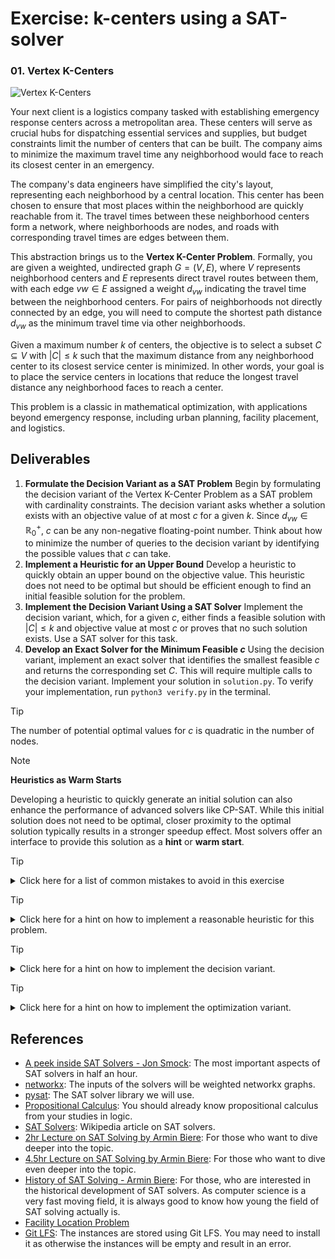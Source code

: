 # Exercise: k-centers using a SAT-solver

### 01. Vertex K-Centers

![Vertex K-Centers](./.figures/dalle-kcentre.png)

Your next client is a logistics company tasked with establishing emergency
response centers across a metropolitan area. These centers will serve as crucial
hubs for dispatching essential services and supplies, but budget constraints
limit the number of centers that can be built. The company aims to minimize the
maximum travel time any neighborhood would face to reach its closest center in
an emergency.

The company's data engineers have simplified the city's layout, representing
each neighborhood by a central location. This center has been chosen to ensure
that most places within the neighborhood are quickly reachable from it. The
travel times between these neighborhood centers form a network, where
neighborhoods are nodes, and roads with corresponding travel times are edges
between them.

This abstraction brings us to the **Vertex K-Center Problem**. Formally, you are
given a weighted, undirected graph $G = (V, E)$, where $V$ represents
neighborhood centers and $E$ represents direct travel routes between them, with
each edge $vw \in E$ assigned a weight $d_{vw}$ indicating the travel time
between the neighborhood centers. For pairs of neighborhoods not directly
connected by an edge, you will need to compute the shortest path distance
$d_{vw}$ as the minimum travel time via other neighborhoods.

Given a maximum number $k$ of centers, the objective is to select a subset
$C \subseteq V$ with $|C| \leq k$ such that the maximum distance from any
neighborhood center to its closest service center is minimized. In other words,
your goal is to place the service centers in locations that reduce the longest
travel distance any neighborhood faces to reach a center.

This problem is a classic in mathematical optimization, with applications beyond
emergency response, including urban planning, facility placement, and logistics.

## Deliverables

1. **Formulate the Decision Variant as a SAT Problem** Begin by formulating the
   decision variant of the Vertex K-Center Problem as a SAT problem with
   cardinality constraints. The decision variant asks whether a solution exists
   with an objective value of at most $c$ for a given $k$. Since
   $d_{vw} \in \mathbb{R}^+_0$, $c$ can be any non-negative floating-point
   number. Think about how to minimize the number of queries to the decision
   variant by identifying the possible values that $c$ can take.
2. **Implement a Heuristic for an Upper Bound** Develop a heuristic to quickly
   obtain an upper bound on the objective value. This heuristic does not need to
   be optimal but should be efficient enough to find an initial feasible
   solution for the problem.
3. **Implement the Decision Variant Using a SAT Solver** Implement the decision
   variant, which, for a given $c$, either finds a feasible solution with
   $|C| \leq k$ and objective value at most $c$ or proves that no such solution
   exists. Use a SAT solver for this task.
4. **Develop an Exact Solver for the Minimum Feasible $c$** Using the decision
   variant, implement an exact solver that identifies the smallest feasible $c$
   and returns the corresponding set $C$. This will require multiple calls to
   the decision variant. Implement your solution in `solution.py`. To verify
   your implementation, run `python3 verify.py` in the terminal.

> [!TIP]
>
> The number of potential optimal values for $c$ is quadratic in the number of nodes.

> [!NOTE]
>
> **Heuristics as Warm Starts**
>
> Developing a heuristic to quickly generate an initial solution can also
> enhance the performance of advanced solvers like CP-SAT. While this initial
> solution does not need to be optimal, closer proximity to the optimal solution
> typically results in a stronger speedup effect. Most solvers offer an
> interface to provide this solution as a **hint** or **warm start**.

> [!TIP]
>
> <details>
> <summary>Click here for a list of common mistakes to avoid in this exercise</summary>
>
> 1. **Encoding Shortest Paths within the SAT Formulation** A common error is
>    attempting to let the SAT solver compute shortest paths as part of the
>    solution. Remember, the SAT solver is not meant to handle shortest-path
>    computations. It is absolutely fine to preprocess the graph and compute all
>    shortest paths before formulating the SAT constraints, as path lengths are
>    not part of the decisions in this problem.
> 2. **Overlooking the Center Vertex in Distance Calculations** When identifying
>    which vertices are within a given distance of a potential center, do not
>    forget that the center vertex itself is always within zero distance. Be
>    sure to include the center vertex in the set of reachable vertices within
>    the specified distance.
> 3. **Restricting the Objective Search to Integer Values** Another frequent
>    error is limiting the search for the objective to integer values or
>    attempting to round distances to large integers. The distances may not be
>    integral and rounding can be highly inefficient. Compute the list of
>    possible objective values first and work directly on this list.
>
> </details>

> [!TIP]
>
> <details>
>  <summary>Click here for a hint on how to implement a reasonable heuristic for this problem.</summary>
> Add the centers one by one. Always add a center at the vertex which is most distanced to all already selected centers. Stop as soon as you reached $k$ centers.
> In order not to compute too many shortest paths repeatedly, use networkx to compute all distances in the beginning, e.g., with `nx.all_pairs_dijkstra_path_length`.
> </details>

> [!TIP]
>
> <details>
> <summary>Click here for a hint on how to implement the decision variant.</summary>
>
> 1. Create a container that maps every vertex to a variable index, which we will use to indicate if this vertex has been selected as center.
> 2. Add an `atmost` constraint on all these variables that at most $k$ of them are allowed to be true.
> 3. Create an auxiliary function that returns you for a vertex $v$ and a distance $l$ the list of vertices that are in reach of $v$ within $l$.
> 4. Create a `limit_distance` method to you decision solver that takes a distance `l` and adds for every vertex a clause that one of the vertices in range (given by the auxiliary function) needs to be True.
>
> </details>

> [!TIP]
> 
> <details>
> <summary>Click here for a hint on how to implement the optimization variant.</summary>
>
> 1. Create a sorted list of all the distances that may still be better than the solution of your heuristic.
> 2. Create a while loop that takes the next best distance in your list and uses the `limit_distance` with it to enforce a solution that has at most this distance.
> 2. Solve the decition variant. If it is infeasible, return the pervious solution as the optimal solution. Otherwise, save the solution as best solution and do the next loop after poping the last distance.
>
> </details>

## References

- [A peek inside SAT Solvers - Jon Smock](https://www.youtube.com/watch?v=d76e4hV1iJY):
  The most important aspects of SAT solvers in half an hour.
- [networkx](https://networkx.org/documentation/stable/reference/algorithms/index.html):
  The inputs of the solvers will be weighted networkx graphs.
- [pysat](https://pysathq.github.io/): The SAT solver library we will use.
- [Propositional Calculus](https://en.wikipedia.org/wiki/Propositional_calculus):
  You should already know propositional calculus from your studies in logic.
- [SAT Solvers](https://en.wikipedia.org/wiki/SAT_solver): Wikipedia article on
  SAT solvers.
- [2hr Lecture on SAT Solving by Armin Biere](https://www.youtube.com/watch?v=Emhg0uZnbNg):
  For those who want to dive deeper into the topic.
- [4.5hr Lecture on SAT Solving by Armin Biere](https://www.youtube.com/watch?v=II2RhzwYszQ&list=PLgKuh-lKre12GSaYimhmuTsD-l41VsGQI&index=10):
  For those who want to dive even deeper into the topic.
- [History of SAT Solving - Armin Biere](https://www.youtube.com/live/DU44Y9Pt504?si=D4686hn6mi1E1Ml8):
  For those, who are interested in the historical development of SAT solvers. As
  computer science is a very fast moving field, it is always good to know how
  young the field of SAT solving actually is.
- [Facility Location Problem](https://en.wikipedia.org/wiki/Optimal_facility_location)
- [Git LFS](https://git-lfs.com/): The instances are stored using Git LFS. You
  may need to install it as otherwise the instances will be empty and result in
  an error.
